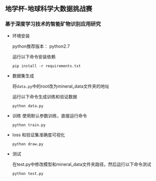 ## 地学杯-地球科学大数据挑战赛

### 基于深度学习技术的智能矿物识别应用研究


* 环境安装

  python推荐版本： python2.7
  
  运行以下命令安装依赖
  ```
  pip install -r requirements.txt
  ```
* 数据集生成
  
  将`data.py`中的root改为mineral_data文件夹的地址
  
  运行以下命令生成训练和验证数据
  ```
  python data.py
  ```
* 训练
  使用默认参数训练，直接运行命令
  ```
  python train.py
  ```
* loss 和验证集准确度可视化

  ```
  python draw.py
  ```
 
  
* 测试

  在test.py中修改模型和mineral_data文件夹路径，然后运行以下命令测试
  ```
  python test.py
  ```

